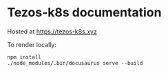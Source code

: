 # Tezos-k8s documentation

Hosted at https://tezos-k8s.xyz

To render locally:

```
npm install
./node_modules/.bin/docusaurus serve --build
```
